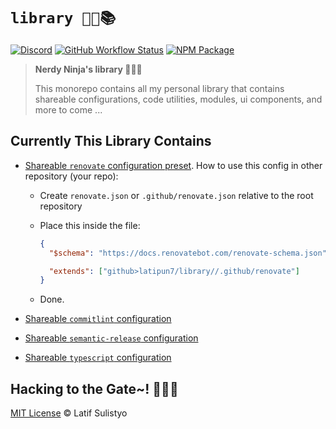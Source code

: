 # `library 🐱‍👤📚`

[![Discord][discord-image]][discord-url]
[![GitHub Workflow Status][workflow-image]][workflow-url]
[![NPM Package][npm-image]][npm-url]

> **Nerdy Ninja's library 🐱‍👤📜**
>
> This monorepo contains all my personal library that contains shareable configurations, code utilities, modules, ui components, and more to come ...

## Currently This Library Contains

- [Shareable `renovate` configuration preset](./.github/renovate.json).
  How to use this config in other repository (your repo):

  - Create `renovate.json` or `.github/renovate.json` relative to the root repository
  - Place this inside the file:

    ```json
    {
      "$schema": "https://docs.renovatebot.com/renovate-schema.json",

      "extends": ["github>latipun7/library//.github/renovate"]
    }
    ```

  - Done.

- [Shareable `commitlint` configuration](./packages/shareable-commitlint)
- [Shareable `semantic-release` configuration](./packages/shareable-release)
- [Shareable `typescript` configuration](./packages/shareable-tsconfig)

## Hacking to the Gate~! 🐱‍💻🎶

[MIT License](./license) © Latif Sulistyo

<!-- Variables -->

[discord-image]: https://img.shields.io/discord/758271814153011201?label=Developers%20Indonesia&logo=discord&style=flat-square
[discord-url]: https://discord.gg/njSj2Nq "Chat and discuss at Developers Indonesia"
[workflow-image]: https://img.shields.io/github/workflow/status/latipun7/library/Continuous%20Integration%20and%20Continuous%20Delivery%20%E2%9A%99%F0%9F%9A%80?label=CI%2FCD&logo=github%20actions&style=flat-square
[workflow-url]: https://github.com/latipun7/library/actions "GitHub Actions"
[npm-image]: https://img.shields.io/badge/NPM-latipun7-blue?style=flat-square&logo=npm
[npm-url]: https://www.npmjs.com/~latipun7 "latipun's packages on NPM"
